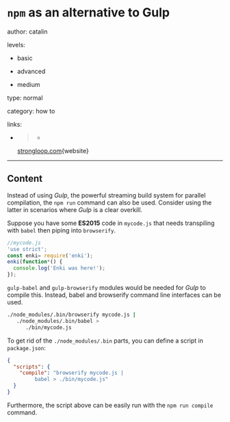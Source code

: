 # `npm`  as an alternative to Gulp
author: catalin

levels:

  - basic

  - advanced

  - medium

type: normal

category: how to

links:

  - >-
    [strongloop.com](https://strongloop.com/strongblog/3-neat-tricks-with-npm-run/){website}

---
## Content

Instead of using *Gulp*, the powerful streaming build system for parallel compilation, the `npm run` command can also be used. Consider using the latter in scenarios where *Gulp* is a clear overkill.

Suppose you have some **ES2015** code in `mycode.js`  that needs transpiling with `babel` then piping into `browserify`.

```javascript
//mycode.js
'use strict';
const enki= require('enki');
enki(function*() {
  console.log('Enki was here!');
});
``` 

`gulp-babel` and `gulp-browserify` modules would be needed for *Gulp* to compile this. Instead, babel and browserify command line interfaces can be used.
```bash
./node_modules/.bin/browserify mycode.js |
   ./node_modules/.bin/babel > 
      ./bin/mycode.js
```

To get rid of the `./node_modules/.bin` parts, you can define a script in `package.json`:
```json 
{
  "scripts": {
    "compile": "browserify mycode.js |
         babel > ./bin/mycode.js"
  }
}
```

Furthermore, the script above can be easily run with the `npm run compile` command.